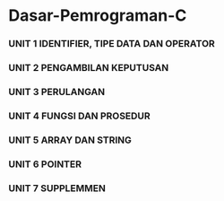 # Dasar-Pemrograman-C

### UNIT 1 IDENTIFIER, TIPE DATA DAN OPERATOR
### UNIT 2 PENGAMBILAN KEPUTUSAN
### UNIT 3 PERULANGAN
### UNIT 4 FUNGSI DAN PROSEDUR
### UNIT 5 ARRAY DAN STRING
### UNIT 6 POINTER
### UNIT 7 SUPPLEMMEN
